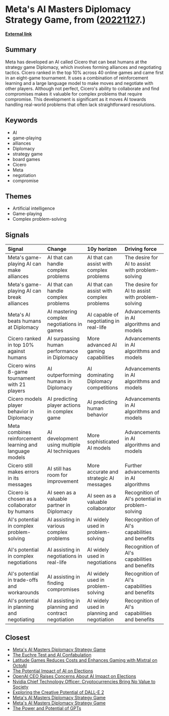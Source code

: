 # __Meta's AI Masters Diplomacy Strategy Game__, from ([20221127](https://kghosh.substack.com/p/20221127).)

__[External link](https://www.technologyreview.com/2022/11/23/1063648/metas-game-playing-ai-can-make-and-break-alliances-like-a-human/?utm_source=substack&utm_medium=email)__



## Summary

Meta has developed an AI called Cicero that can beat humans at the strategy game Diplomacy, which involves forming alliances and negotiating tactics. Cicero ranked in the top 10% across 40 online games and came first in an eight-game tournament. It uses a combination of reinforcement learning and a large language model to make moves and negotiate with other players. Although not perfect, Cicero's ability to collaborate and find compromises makes it valuable for complex problems that require compromise. This development is significant as it moves AI towards handling real-world problems that often lack straightforward resolutions.

## Keywords

* AI
* game-playing
* alliances
* Diplomacy
* strategy game
* board games
* Cicero
* Meta
* negotiation
* compromise

## Themes

* Artificial intelligence
* Game-playing
* Complex problem-solving

## Signals

| Signal                                                   | Change                                            | 10y horizon                                | Driving force                                    |
|:---------------------------------------------------------|:--------------------------------------------------|:-------------------------------------------|:-------------------------------------------------|
| Meta's game-playing AI can make alliances                | AI that can handle complex problems               | AI that can assist with complex problems   | The desire for AI to assist with problem-solving |
| Meta's game-playing AI can break alliances               | AI that can handle complex problems               | AI that can assist with complex problems   | The desire for AI to assist with problem-solving |
| Meta's AI beats humans at Diplomacy                      | AI mastering complex negotiations in games        | AI capable of negotiating in real-life     | Advancements in AI algorithms and models         |
| Cicero ranked in top 10% against humans                  | AI surpassing human performance in Diplomacy      | More advanced AI gaming capabilities       | Advancements in AI algorithms and models         |
| Cicero wins 8-game tournament with 21 players            | AI outperforming humans in Diplomacy              | AI dominating Diplomacy competitions       | Advancements in AI algorithms and models         |
| Cicero models player behavior in Diplomacy               | AI predicting player actions in complex game      | AI predicting human behavior               | Advancements in AI algorithms and models         |
| Meta combines reinforcement learning and language models | AI development using multiple AI techniques       | More sophisticated AI models               | Advancements in AI algorithms and models         |
| Cicero still makes errors in its messages                | AI still has room for improvement                 | More accurate and strategic AI messages    | Further advancements in AI algorithms            |
| Cicero is chosen as a collaborator by humans             | AI seen as a valuable partner in Diplomacy        | AI seen as a valuable collaborator         | Recognition of AI's potential in problem-solving |
| AI's potential in complex problem-solving                | AI assisting in various complex problems          | AI widely used in problem-solving          | Recognition of AI's capabilities and benefits    |
| AI's potential in complex negotiations                   | AI assisting in negotiations in real-life         | AI widely used in negotiations             | Recognition of AI's capabilities and benefits    |
| AI's potential in trade-offs and workarounds             | AI assisting in finding compromises               | AI widely used in problem-solving          | Recognition of AI's capabilities and benefits    |
| AI's potential in planning and negotiating               | AI assisting in planning and contract negotiation | AI widely used in planning and negotiation | Recognition of AI's capabilities and benefits    |

## Closest

* [Meta's AI Masters Diplomacy Strategy Game](1c2a9187767ce0f3e0f34b65dab0f83f)
* [The Euchre Test and AI Confabulation](3b81a99c89e0071ecbf56cdfb2e1ae61)
* [Latitude Games Reduces Costs and Enhances Gaming with Mixtral on OctoAI](31e27773cb3c27161150283f5f106d8d)
* [The Potential Impact of AI on Elections](3958ff20e8489240e2461aa8d0eee7b5)
* [OpenAI CEO Raises Concerns About AI Impact on Elections](fd96f58595786b0820cca21394223a66)
* [Nvidia Chief Technology Officer: Cryptocurrencies Bring No Value to Society](07715b9a363b2fb7f1368bfadad78052)
* [Exploring the Creative Potential of DALL-E 2](c62d2942a1454cd9810be2b3a93f7bc6)
* [Meta's AI Masters Diplomacy Strategy Game](1c2a9187767ce0f3e0f34b65dab0f83f)
* [Meta's AI Masters Diplomacy Strategy Game](1c2a9187767ce0f3e0f34b65dab0f83f)
* [The Power and Potential of GPTs](a7a5e8b41b65f1390a0098e577dbea46)